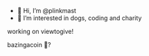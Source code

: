 - 👋 Hi, I’m @plinkmast
- 👀 I’m interested in dogs, coding and charity

working on viewtogive!

bazingacoin 👀?
